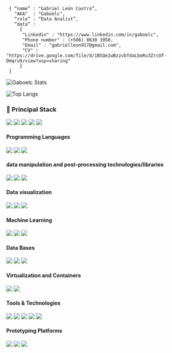 ```shell
 { “name” : "Gabriel León Castro”,
   "AKA"  : "Gaboelc",
   “role” : “Data Analist”,
   “data” :
     {
      "Linkedin" : "https://www.linkedin.com/in/gaboelc",
      "Phone number" : (+506) 8630 3958,
      "Email" : "gabrielleon917@gmail.com",
      "CV" : "https://drive.google.com/file/d/1BSQe2wBzzvbTdaLboRu3ZrcUf-Dmqru9/view?usp=sharing"
     }
 }
```

![Gaboelc Stats](http://github-profile-summary-cards.vercel.app/api/cards/profile-details?username=Gaboelc&theme=radical)

![Top Langs](http://github-profile-summary-cards.vercel.app/api/cards/repos-per-language?username=Gaboelc&theme=radical)

<h3>
  🚀 Principal Stack
</h3> 
<p>
  <img src="https://img.shields.io/badge/Python-black?style=for-the-badge&logo=Python">

  <img src="https://img.shields.io/badge/R%20language-black?style=for-the-badge&logo=R">

  <img src="https://img.shields.io/badge/Power%20BI-black?style=for-the-badge&logo=Power%20BI">

  <img src="https://img.shields.io/badge/Jupyter-black?style=for-the-badge&logo=Jupyter">

  <img src="https://img.shields.io/badge/TensorFlow-black?style=for-the-badge&logo=TensorFlow">
</p>
  
<h4>Programming Languages</h4>
<p>
  <img src="https://img.shields.io/badge/Python-black?style=for-the-badge&logo=Python">
  
  <img src="https://img.shields.io/badge/R%20language-black?style=for-the-badge&logo=R">

  <img src="https://img.shields.io/badge/JavaScript-black?style=for-the-badge&logo=javascript">
</p>
<h4>data manipulation and post-processing technologies/libraries</h4>
<p>
  <img src="https://img.shields.io/badge/Pandas-black?style=for-the-badge&logo=pandas">

  <img src="https://img.shields.io/badge/Numpy-black?style=for-the-badge&logo=Numpy">

  <img src="https://img.shields.io/badge/SciPy-black?style=for-the-badge&logo=SciPy">
</p>

<h4>Data visualization</h4>
<p>
  <img src="https://img.shields.io/badge/Plotly-black?style=for-the-badge&logo=Plotly">

  <img src="https://img.shields.io/badge/Power%20BI-black?style=for-the-badge&logo=Power%20BI">

  <img src="https://img.shields.io/badge/Tableau-black?style=for-the-badge&logo=Tableau">
</p>

<h4>Machine Learning</h4>
<p>
  <img src="https://img.shields.io/badge/scikit learn-black?style=for-the-badge&logo=scikit-learn">

  <img src="https://img.shields.io/badge/TensorFlow-black?style=for-the-badge&logo=TensorFlow">

  <img src="https://img.shields.io/badge/Keras-black?style=for-the-badge&logo=Keras">  
</p>

<h4>Data Bases</h4>
<p>
  <img src="https://img.shields.io/badge/MySQL-black?style=for-the-badge&logo=MySQL">

  <img src="https://img.shields.io/badge/Microsoft SQL Server-black?style=for-the-badge&logo=Microsoft SQL Server">

  <img src="https://img.shields.io/badge/MongoDB-black?style=for-the-badge&logo=MongoDB">
</p>

<h4>Virtualization and Containers</h4>
<p>
  <img src="https://img.shields.io/badge/Docker-black?style=for-the-badge&logo=Docker">

  <img src="https://img.shields.io/badge/VirtualBox-black?style=for-the-badge&logo=VirtualBox">
</p>

<h4>Tools & Technologies</h4>
<p>
  <img src="https://img.shields.io/badge/Git-black?style=for-the-badge&logo=git">

  <img src="https://img.shields.io/badge/GitHub-black?style=for-the-badge&logo=github">

  <img src="https://img.shields.io/badge/Linux-black?style=for-the-badge&logo=linux">

  <img src="https://img.shields.io/badge/Visual Studio Code-black?style=for-the-badge&logo=Visual Studio Code">

  <img src="https://img.shields.io/badge/Jupyter-black?style=for-the-badge&logo=Jupyter">
</p>

<h4>Prototyping Platforms</h4>
<p>
  <img src="https://img.shields.io/badge/Arduino-black?style=for-the-badge&logo=Arduino">

  <img src="https://img.shields.io/badge/Adafruit-black?style=for-the-badge&logo=Adafruit">

  <img src="https://img.shields.io/badge/Raspberry%20Pi-black?style=for-the-badge&logo=Raspberry%20Pi">
</p>
